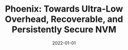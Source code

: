 ---
title: "Phoenix: Towards Ultra-Low Overhead, Recoverable, and Persistently Secure NVM"
collection: publications
permalink: /publication/2022-01-01-Phoenix-Towards-Ultra-Low-Overhead-Recoverable-and-Persistently-Secure-NVM
date: 2022-01-01
venue: 'IEEE Trans. Dependable Secur. Comput.'
paperurl: 'https://doi.org/10.1109/TDSC.2020.3020085'
citation: ' Mazen Al{-}Wadi,  Kazi Zubair,  David Mohaisen,  Amro Awad, &quot;Phoenix: Towards Ultra-Low Overhead, Recoverable, and Persistently Secure NVM.&quot; IEEE Trans. Dependable Secur. Comput., 2022.'
---